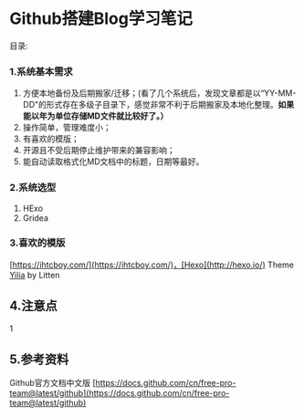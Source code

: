 # Github搭建Blog学习笔记

目录:

### 1.系统基本需求

1. 方便本地备份及后期搬家/迁移；\(看了几个系统后，发现文章都是以“YY-MM-DD"的形式存在多级子目录下，感觉非常不利于后期搬家及本地化整理。**如果能以年为单位存储MD文件就比较好了。）**
2. 操作简单，管理难度小；
3. 有喜欢的模版；
4. 开源且不受后期停止维护带来的兼容影响；
5. 能自动读取格式化MD文档中的标题，日期等最好。

### 2.系统选型

1. HExo
2. Gridea

### 3.喜欢的模版

[https://ihtcboy.com/](https://ihtcboy.com/)，[Hexo](http://hexo.io/) Theme [Yilia](https://github.com/litten/hexo-theme-yilia) by Litten

## 4.注意点

1

## 5.参考资料

Github官方文档中文版 [https://docs.github.com/cn/free-pro-team@latest/github](https://docs.github.com/cn/free-pro-team@latest/github)




